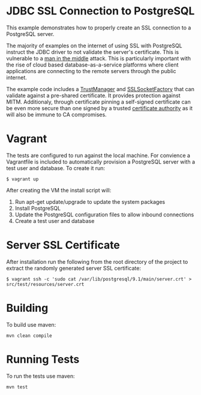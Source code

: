 # JDBC SSL Connection to PostgreSQL
This example demonstrates how to properly create an SSL connection to a PostgreSQL server. 

The majority of examples on the internet of using SSL with PostgreSQL instruct the JDBC driver to not validate the server's certificate. This is vulnerable to a [man in the middle][MITM] attack. This is particularly important with the rise of cloud based database-as-a-service platforms where client applications are connecting to the remote servers through the public internet.

The example code includes a [TrustManager] and [SSLSocketFactory] that can validate against a pre-shared certificate. It provides protection against MITM. Additionaly, through certificate pinning a self-signed certificate can be even more secure than one signed by a trusted [certificate authority][CA] as it will also be immune to CA compromises.

# Vagrant
The tests are configured to run against the local machine. For convience a Vagrantfile is included to automatically provision a PostgreSQL server with a test user and database. To create it run:

    $ vagrant up

After creating the VM the install script will:

1. Run apt-get update/upgrade to update the system packages
2. Install PostgreSQL
3. Update the PostgreSQL configuration files to allow inbound connections
4. Create a test user and database

# Server SSL Certificate
After installation run the following from the root directory of the project to extract the randomly generated server SSL certificate:

    $ vagrant ssh -c 'sudo cat /var/lib/postgresql/9.1/main/server.crt' > src/test/resources/server.crt

# Building
To build use maven:

    mvn clean compile

# Running Tests
To run the tests use maven:

    mvn test

[MITM]: http://en.wikipedia.org/wiki/Man-in-the-middle_attack
[TrustManager]: http://docs.oracle.com/javase/6/docs/api/javax/net/ssl/TrustManager.html
[SSLSocketFactory]: http://docs.oracle.com/javase/6/docs/api/javax/net/ssl/SSLSocketFactory.html]
[CA]: http://en.wikipedia.org/wiki/Certificate_authority
